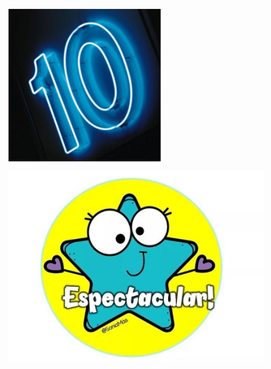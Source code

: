  ![nota](https://github.com/Almudena188/EntornosDesarrollo/blob/main/src/Ejercicios13042021/imagenes/diez.jpeg?raw=true "Practica Tema 2")

![calificacion](https://github.com/Almudena188/EntornosDesarrollo/blob/main/src/Ejercicios13042021/imagenes/nota.jpeg?raw=true "Practica Tema 2")
 
